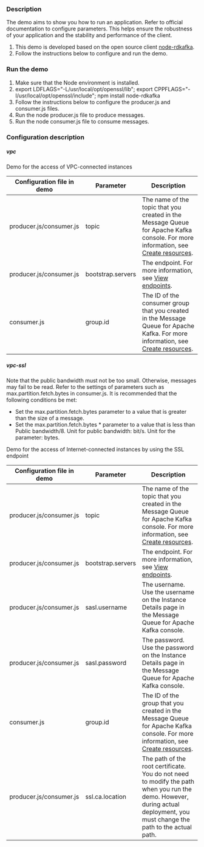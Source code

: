 ### Description
The demo aims to show you how to run an application. Refer to official documentation to configure parameters. This helps ensure the robustness of your application and the stability and performance of the client.
1. This demo is developed based on the open source client [node-rdkafka](https://github.com/Blizzard/node-rdkafka).
2. Follow the instructions below to configure and run the demo.

### Run the demo
1. Make sure that the Node environment is installed.
2. export LDFLAGS="-L/usr/local/opt/openssl/lib"; export CPPFLAGS="-I/usr/local/opt/openssl/include"; npm install node-rdkafka
3. Follow the instructions below to configure the producer.js and consumer.js files.
4. Run the node producer.js file to produce messages.
5. Run the node consumer.js file to consume messages.

### Configuration description

##### vpc
Demo for the access of VPC-connected instances

| Configuration file in demo | Parameter | Description |
| --- | --- | --- |
| producer.js/consumer.js | topic | The name of the topic that you created in the Message Queue for Apache Kafka console. For more information, see [Create resources](https://help.aliyun.com/document_detail/68328.html?spm=a2c4g.11186623.6.549.xvKAt6). |
| producer.js/consumer.js | bootstrap.servers | The endpoint. For more information, see [View endpoints](https://help.aliyun.com/document_detail/68342.html?spm=a2c4g.11186623.6.554.X2a7Ga). |
| consumer.js | group.id | The ID of the consumer group that you created in the Message Queue for Apache Kafka. For more information, see [Create resources](https://help.aliyun.com/document_detail/68328.html?spm=a2c4g.11186623.6.549.xvKAt6). |

##### vpc-ssl
Note that the public bandwidth must not be too small. Otherwise, messages may fail to be read. Refer to the settings of parameters such as max.partition.fetch.bytes in consumer.js. It is recommended that the following conditions be met:

* Set the max.partition.fetch.bytes parameter to a value that is greater than the size of a message.
* Set the max.partition.fetch.bytes \* parameter to a value that is less than Public bandwidth/8. Unit for public bandwidth: bit/s. Unit for the parameter: bytes.


Demo for the access of Internet-connected instances by using the SSL endpoint

| Configuration file in demo | Parameter | Description |
| --- | --- | --- |
| producer.js/consumer.js | topic | The name of the topic that you created in the Message Queue for Apache Kafka console. For more information, see [Create resources](https://help.aliyun.com/document_detail/68328.html?spm=a2c4g.11186623.6.549.xvKAt6). |
| producer.js/consumer.js | bootstrap.servers | The endpoint. For more information, see [View endpoints](https://help.aliyun.com/document_detail/68342.html?spm=a2c4g.11186623.6.554.X2a7Ga). |
| producer.js/consumer.js | sasl.username | The username. Use the username on the Instance Details page in the Message Queue for Apache Kafka console. |
| producer.js/consumer.js | sasl.password | The password. Use the password on the Instance Details page in the Message Queue for Apache Kafka console. |
| consumer.js | group.id | The ID of the group that you created in the Message Queue for Apache Kafka console. For more information, see [Create resources](https://help.aliyun.com/document_detail/68328.html?spm=a2c4g.11186623.6.549.xvKAt6). |
| producer.js/consumer.js | ssl.ca.location | The path of the root certificate. You do not need to modify the path when you run the demo. However, during actual deployment, you must change the path to the actual path. |


